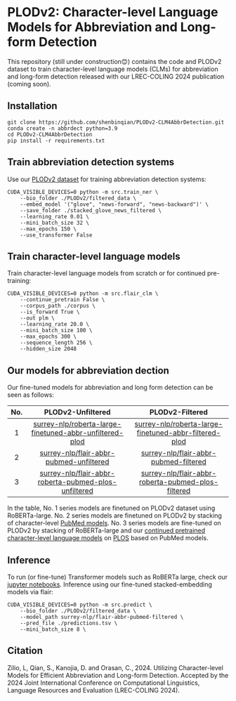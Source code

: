 # PLODv2: Character-level Language Models for Abbreviation and Long-form Detection
This repository (still under construction😊) contains the code and PLODv2 dataset to train character-level language models (CLMs) for abbreviation and long-form detection released with our LREC-COLING 2024 publication (coming soon).


## Installation

```
git clone https://github.com/shenbinqian/PLODv2-CLM4AbbrDetection.git
conda create -n abbrdect python=3.9
cd PLODv2-CLM4AbbrDetection
pip install -r requirements.txt
```

## Train abbreviation detection systems

Use our [PLODv2 dataset](https://github.com/shenbinqian/PLODv2-CLM4AbbrDetection/tree/main/PLODv2) for training abbreviation detection systems:

```
CUDA_VISIBLE_DEVICES=0 python -m src.train_ner \
    --bio_folder ./PLODv2/filtered_data \
    --embed_model '("glove", "news-forward", "news-backward")' \
    --save_folder ./stacked_glove_news_filtered \
    --learning_rate 0.01 \ 
    --mini_batch_size 32 \
    --max_epochs 150 \
    --use_transformer False
```

## Train character-level language models

Train character-level language models from scratch or for continued pre-training:

```
CUDA_VISIBLE_DEVICES=0 python -m src.flair_clm \
    --continue_pretrain False \
    --corpus_path ./corpus \
    --is_forward True \
    --out plm \
    --learning_rate 20.0 \ 
    --mini_batch_size 100 \
    --max_epochs 300 \
    --sequence_length 256 \
    --hidden_size 2048
```


## Our models for abbreviation dection

Our fine-tuned models for abbreviation and long form detection can be seen as follows:


No. | PLODv2-Unfiltered                                       | PLODv2-Filtered                                       |
|:--:|:-------------------------------------------------------:|:-----------------------------------------------------:|
| 1 | [surrey-nlp/roberta-large-finetuned-abbr-unfiltered-plod](https://huggingface.co/surrey-nlp/roberta-large-finetuned-abbr-unfiltered-plod) | [surrey-nlp/roberta-large-finetuned-abbr-filtered-plod](https://huggingface.co/surrey-nlp/roberta-large-finetuned-abbr-filtered-plod) |
| 2 | [surrey-nlp/flair-abbr-pubmed-unfiltered](https://huggingface.co/surrey-nlp/flair-abbr-pubmed-unfiltered)  | [surrey-nlp/flair-abbr-pubmed-filtered](https://huggingface.co/surrey-nlp/flair-abbr-pubmed-filtered)  |
| 3 | [surrey-nlp/flair-abbr-roberta-pubmed-plos-unfiltered](https://huggingface.co/surrey-nlp/flair-abbr-roberta-pubmed-plos-unfiltered) | [surrey-nlp/flair-abbr-roberta-pubmed-plos-filtered](https://huggingface.co/surrey-nlp/flair-abbr-roberta-pubmed-plos-filtered)  | 


In the table, No. 1 series models are finetuned on PLODv2 dataset using RoBERTa-large. No. 2 series models are finetuned on PLODv2 by stacking of character-level [PubMed models](https://github.com/flairNLP/flair/blob/master/resources/docs/HUNFLAIR.md). No. 3 series models are fine-tuned on PLODv2 by stacking of RoBERTa-large and our [continued pretrained character-level language models](https://github.com/shenbinqian/PLODv2-CLM4AbbrDetection/tree/main/clm/cplm-pubmed-plos) on [PLOS](https://github.com/shenbinqian/PLODv2-CLM4AbbrDetection/tree/main/PLODv1) based on PubMed models.


## Inference

To run (or fine-tune) Transformer models such as RoBERTa large, check our [jupyter notebooks](https://github.com/shenbinqian/PLODv2-CLM4AbbrDetection/tree/main/notebooks). Inference using our fine-tuned stacked-embedding models via flair:

```
CUDA_VISIBLE_DEVICES=0 python -m src.predict \
    --bio_folder ./PLODv2/filtered_data \
    --model_path surrey-nlp/flair-abbr-pubmed-filtered \
    --pred_file ./predictions.tsv \
    --mini_batch_size 8 \
```

## Citation

Zilio, L, Qian, S., Kanojia, D. and Orasan, C., 2024. Utilizing Character-level Models for Efficient Abbreviation and Long-form Detection. Accepted by the 2024 Joint International Conference on Computational Linguistics, Language Resources and Evaluation (LREC-COLING 2024). 